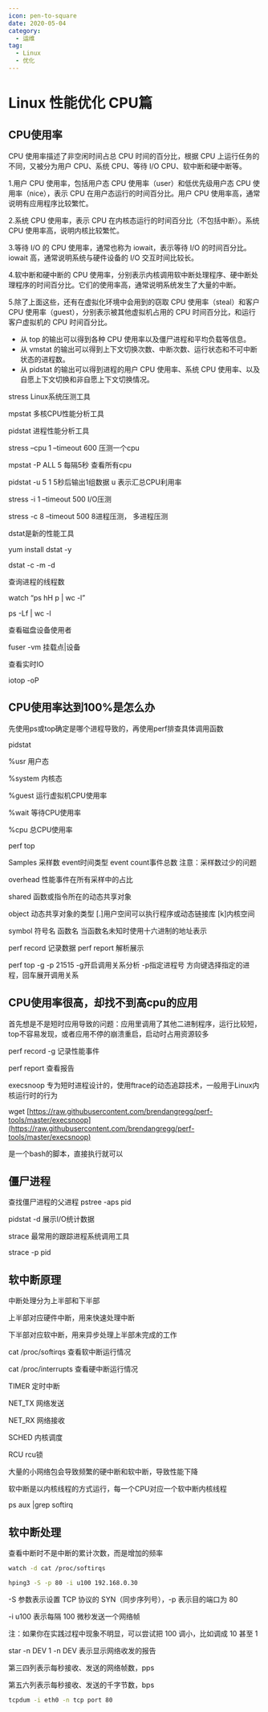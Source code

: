 ```yaml
---
icon: pen-to-square
date: 2020-05-04
category:
  - 运维
tag:
  - Linux
  - 优化
---
```


# Linux 性能优化 CPU篇

## **CPU使用率**

CPU 使用率描述了非空闲时间占总 CPU 时间的百分比，根据 CPU 上运行任务的不同，又被分为用户 CPU、系统 CPU、等待 I/O CPU、软中断和硬中断等。

1.用户 CPU 使用率，包括用户态 CPU 使用率（user）和低优先级用户态 CPU 使用率（nice），表示 CPU 在用户态运行的时间百分比。用户 CPU 使用率高，通常说明有应用程序比较繁忙。

2.系统 CPU 使用率，表示 CPU 在内核态运行的时间百分比（不包括中断）。系统 CPU 使用率高，说明内核比较繁忙。

3.等待 I/O 的 CPU 使用率，通常也称为 iowait，表示等待 I/O 的时间百分比。iowait 高，通常说明系统与硬件设备的 I/O 交互时间比较长。

4.软中断和硬中断的 CPU 使用率，分别表示内核调用软中断处理程序、硬中断处理程序的时间百分比。它们的使用率高，通常说明系统发生了大量的中断。

5.除了上面这些，还有在虚拟化环境中会用到的窃取 CPU 使用率（steal）和客户 CPU 使用率（guest），分别表示被其他虚拟机占用的 CPU 时间百分比，和运行客户虚拟机的 CPU 时间百分比。

- 从 top 的输出可以得到各种 CPU 使用率以及僵尸进程和平均负载等信息。
- 从 vmstat 的输出可以得到上下文切换次数、中断次数、运行状态和不可中断状态的进程数。
- 从 pidstat 的输出可以得到进程的用户 CPU 使用率、系统 CPU 使用率、以及自愿上下文切换和非自愿上下文切换情况。

stress Linux系统压测工具

mpstat 多核CPU性能分析工具

pidstat 进程性能分析工具

stress –cpu 1 –timeout 600 压测一个cpu

mpstat -P ALL 5 每隔5秒 查看所有cpu

pidstat -u 5 1 5秒后输出1组数据 u 表示汇总CPU利用率

stress -i 1 –timeout 500 I/O压测

stress -c 8 –timeout 500 8进程压测， 多进程压测

dstat是新的性能工具

yum install dstat -y

dstat -c -m -d

查询进程的线程数

watch “ps hH p | wc -l”

ps -Lf | wc -l

查看磁盘设备使用者

fuser -vm 挂载点|设备

查看实时IO

iotop -oP

## **CPU使用率达到100%是怎么办**

先使用ps或top确定是哪个进程导致的，再使用perf排查具体调用函数

pidstat

%usr 用户态

%system 内核态

%guest 运行虚拟机CPU使用率

%wait 等待CPU使用率

%cpu 总CPU使用率

perf top

Samples 采样数 event时间类型 event count事件总数 注意：采样数过少的问题

overhead 性能事件在所有采样中的占比

shared 函数或指令所在的动态共享对象

object 动态共享对象的类型 [.]用户空间可以执行程序或动态链接库 [k]内核空间

symbol 符号名 函数名 当函数名未知时使用十六进制的地址表示

perf record 记录数据 perf report 解析展示

perf top -g -p 21515 -g开启调用关系分析 -p指定进程号 方向键选择指定的进程，回车展开调用关系

## **CPU使用率很高，却找不到高cpu的应用**

首先想是不是短时应用导致的问题：应用里调用了其他二进制程序，运行比较短，top不容易发现，或者应用不停的崩溃重启，启动时占用资源较多

perf record -g 记录性能事件

perf report 查看报告

execsnoop 专为短时进程设计的，使用ftrace的动态追踪技术，一般用于Linux内核运行时的行为

wget [https://raw.githubusercontent.com/brendangregg/perf-tools/master/execsnoop](https://raw.githubusercontent.com/brendangregg/perf-tools/master/execsnoop)

是一个bash的脚本，直接执行就可以

## **僵尸进程**

查找僵尸进程的父进程 pstree -aps pid

pidstat -d 展示I/O统计数据

strace 最常用的跟踪进程系统调用工具

strace -p pid

## **软中断原理**

中断处理分为上半部和下半部

上半部对应硬件中断，用来快速处理中断

下半部对应软中断，用来异步处理上半部未完成的工作

cat /proc/softirqs 查看软中断运行情况

cat /proc/interrupts 查看硬中断运行情况

TIMER 定时中断

NET_TX 网络发送

NET_RX 网络接收

SCHED 内核调度

RCU rcu锁

大量的小网络包会导致频繁的硬中断和软中断，导致性能下降

软中断是以内核线程的方式运行，每一个CPU对应一个软中断内核线程

ps aux |grep softirq

## **软中断处理**

查看中断时不是中断的累计次数，而是增加的频率

```bash
watch -d cat /proc/softirqs

hping3 -S -p 80 -i u100 192.168.0.30
```

-S 参数表示设置 TCP 协议的 SYN（同步序列号），-p 表示目的端口为 80

-i u100 表示每隔 100 微秒发送一个网络帧

注：如果你在实践过程中现象不明显，可以尝试把 100 调小，比如调成 10 甚至 1

star -n DEV 1 -n DEV 表示显示网络收发的报告

第三四列表示每秒接收、发送的网络帧数，pps

第五六列表示每秒接收、发送的千字节数，bps

```bash
tcpdum -i eth0 -n tcp port 80
```